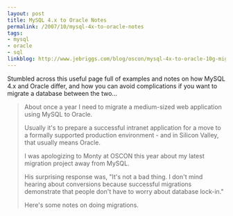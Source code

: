 ```yaml
---
layout: post
title: MySQL 4.x to Oracle Notes
permalink: /2007/10/mysql-4x-to-oracle-notes
tags:
- mysql
- oracle
- sql
linkblog: http://www.jebriggs.com/blog/oscon/mysql-4x-to-oracle-10g-migration-notes.html
---
```


Stumbled across this useful page full of examples and notes on how MySQL 4.x and Oracle differ, and how
you can avoid complications if you want to migrate a database between the two...

> About once a year I need to migrate a medium-sized web application
> using MySQL to Oracle.
>
> Usually it's to prepare a successful intranet application for a move
> to a formally supported production environment - and in Silicon
> Valley, that usually means Oracle.
>
> I was apologizing to Monty at OSCON this year about my latest
> migration project away from MySQL.
>
> His surprising response was, "It's not a bad thing. I don't mind
> hearing about conversions because successful migrations demonstrate
> that people don't have to worry about database lock-in."
>
> Here's some notes on doing migrations.
